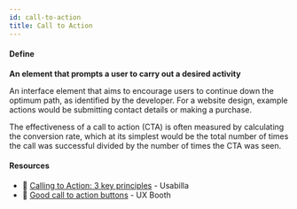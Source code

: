 ```yaml
---
id: call-to-action
title: Call to Action
---
```


<!-- [![docs-source](https://img.shields.io/badge/SRC-UX%20Companion-blue)](https://play.google.com/store/apps/details?id=com.cyberduck.uxcompanion) -->

#### Define

**An element that prompts a user to carry out a desired activity**

An interface element that aims to encourage users to continue down the optimum path, as identified by the developer. For a website design, example actions would be submitting contact details or making a purchase.

The effectiveness of a call to action (CTA) is often measured by calculating the conversion rate, which at its simplest would be the total number of times the call was successful divided by the number of times the CTA was seen.

#### Resources

* 📃 [Calling to Action: 3 key principles](http://blog.usabilla.com/call-to-action-key-principles/) - Usabilla
* 📃 [Good call to action buttons](http://www.uxbooth.com/articles/good-call-to-action-buttons/) - UX Booth